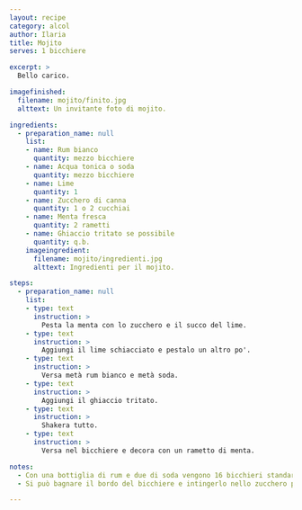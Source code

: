 ```yaml
---
layout: recipe
category: alcol
author: Ilaria
title: Mojito
serves: 1 bicchiere

excerpt: >
  Bello carico.

imagefinished:
  filename: mojito/finito.jpg
  alttext: Un invitante foto di mojito.

ingredients:
  - preparation_name: null
    list:
    - name: Rum bianco
      quantity: mezzo bicchiere
    - name: Acqua tonica o soda
      quantity: mezzo bicchiere
    - name: Lime
      quantity: 1
    - name: Zucchero di canna
      quantity: 1 o 2 cucchiai
    - name: Menta fresca
      quantity: 2 rametti
    - name: Ghiaccio tritato se possibile
      quantity: q.b.
    imageingredient:
      filename: mojito/ingredienti.jpg
      alttext: Ingredienti per il mojito.

steps:
  - preparation_name: null
    list:
    - type: text
      instruction: >
        Pesta la menta con lo zucchero e il succo del lime.
    - type: text
      instruction: >
        Aggiungi il lime schiacciato e pestalo un altro po'.
    - type: text
      instruction: >
        Versa metà rum bianco e metà soda.
    - type: text
      instruction: >
        Aggiungi il ghiaccio tritato.
    - type: text
      instruction: >
        Shakera tutto.
    - type: text
      instruction: >
        Versa nel bicchiere e decora con un rametto di menta.

notes:
  - Con una bottiglia di rum e due di soda vengono 16 bicchieri standard.
  - Si può bagnare il bordo del bicchiere e intingerlo nello zucchero per decorarlo.

---
```

